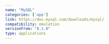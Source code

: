 ```yaml
---
name: "MySQL"
categories: ['app']
link: https://dev.mysql.com/downloads/mysql/
compatibility: emulation
versionFrom: "8.1.0"
type: applications
---
```


